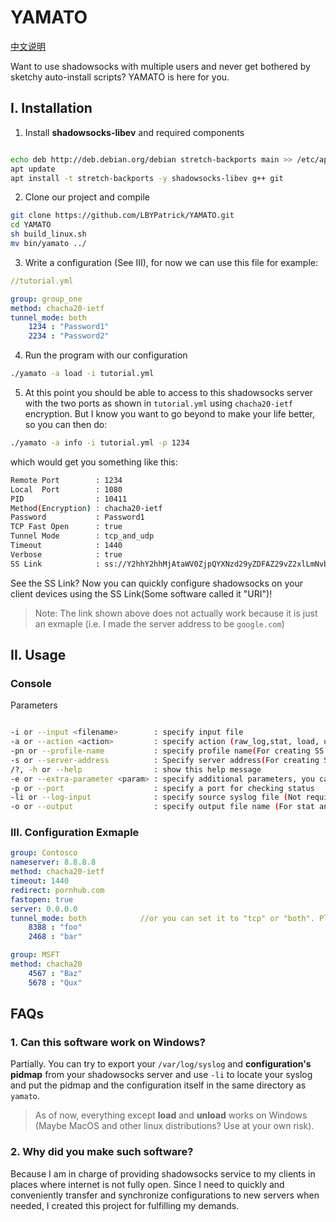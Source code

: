 # YAMATO

[中文说明](./README.zhCN.md)

Want to use shadowsocks with multiple users and never get bothered by sketchy auto-install scripts? YAMATO is here for you.

## I. Installation

1. Install **shadowsocks-libev** and required components

```bash

echo deb http://deb.debian.org/debian stretch-backports main >> /etc/apt/sources.list
apt update
apt install -t stretch-backports -y shadowsocks-libev g++ git

```

2. Clone our project and compile

```bash
git clone https://github.com/LBYPatrick/YAMATO.git
cd YAMATO
sh build_linux.sh
mv bin/yamato ../
```

3. Write a configuration (See III), for now we can use this file for example:

```yaml
//tutorial.yml

group: group_one
method: chacha20-ietf
tunnel_mode: both
    1234 : "Password1"
    2234 : "Password2"

```
4. Run the program with our configuration

```bash
./yamato -a load -i tutorial.yml
```

5. At this point you should be able to access to this shadowsocks server with the two ports as shown in ``tutorial.yml`` using ``chacha20-ietf`` encryption.
But I know you want to go beyond to make your life better, so you can then do:

```bash
./yamato -a info -i tutorial.yml -p 1234
```

which would get you something like this:

```bash
Remote Port        : 1234
Local  Port        : 1080
PID                : 10411
Method(Encryption) : chacha20-ietf
Password           : Password1
TCP Fast Open      : true
Tunnel Mode        : tcp_and_udp
Timeout            : 1440
Verbose            : true
SS Link            : ss://Y2hhY2hhMjAtaWV0ZjpQYXNzd29yZDFAZ29vZ2xlLmNvbToxMjM0#group_one-1234
```

See the SS Link? Now you can quickly configure shadowsocks on your client devices using the SS Link(Some software called it "URI")!

> Note: The link shown above does not actually work because it is just an exmaple (i.e. I made the server address to be ``google.com``)

## II. Usage

### Console

Parameters
```bash

-i or --input <filename>        : specify input file
-a or --action <action>         : specify action (raw_log,stat, load, unload,log,info)
-pn or --profile-name           : specify profile name(For creating SS:// URI)
-s or --server-address          : Specify server address(For creating SS:// URI)
/?, -h or --help                : show this help message
-e or --extra-parameter <param> : specify additional parameters, you can do things like UDP relay or HTTP/TLS OBFS here
-p or --port                    : specify a port for checking status
-li or --log-input              : specify source syslog file (Not required, this is for analyzing log in devices other than your server)
-o or --output                  : specify output file name (For stat and log specified with --action, the default output filename is yamato_analyzed.log)


```

### III. Configuration Exmaple

```yaml
group: Contosco
nameserver: 8.8.8.8
method: chacha20-ietf
timeout: 1440
redirect: pornhub.com
fastopen: true
server: 0.0.0.0
tunnel_mode: both            //or you can set it to "tcp" or "both". Please keep in mind that it's NOT "tcp_only" or "tcp_and_udp" because I hate to do it that way.
    8388 : "foo"
    2468 : "bar"

group: MSFT
method: chacha20
    4567 : "Baz"
    5678 : "Qux"
```

## FAQs

### 1. Can this software work on Windows?

Partially. You can try to export your ``/var/log/syslog`` and **configuration's pidmap** from your shadowsocks server and use ``-li`` to locate your syslog and put the pidmap and the configuration itself in the same directory as ``yamato``.

> As of now, everything except **load** and **unload** works on Windows (Maybe MacOS and other linux distributions? Use at your own risk).

### 2. Why did you make such software?

Because I am in charge of providing shadowsocks service to my clients in places where internet is not fully open. Since I need to quickly and conveniently transfer and synchronize configurations to new servers when needed, I created this project for fulfilling my demands.